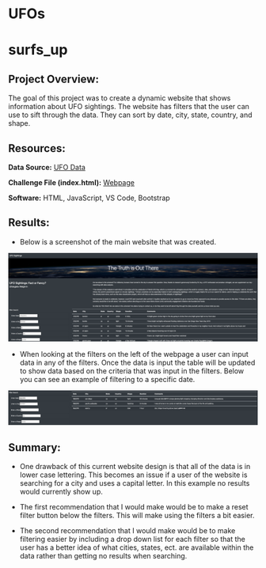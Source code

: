 # UFOs

# surfs_up

## Project Overview:

The goal of this project was to create a dynamic website that shows information about UFO sightings. The website has filters that the user can use to sift through the data. They can sort by date, city, state, country, and shape.

## Resources:

**Data Source:** [UFO Data](https://github.com/matthubb17/UFOs/blob/main/static/js/data.js)

**Challenge File (index.html):** [Webpage](https://github.com/matthubb17/UFOs/blob/main/index.html)

**Software:** HTML, JavaScript, VS Code, Bootstrap

## Results:

- Below is a screenshot of the main website that was created.

![Main Webpage](https://github.com/matthubb17/UFOs/blob/main/static/images/Main%20UFO%20Webpage.png)

- When looking at the filters on the left of the webpage a user can input data in any of the filters. Once the data is input the table will be updated to show data based on the criteria that was input in the filters. Below you can see an example of filtering to a specific date.

![Filtered Webpage](https://github.com/matthubb17/UFOs/blob/main/static/images/Filter%20and%20Table.png)


## Summary:

- One drawback of this current website design is that all of the data is in lower case lettering. This becomes an issue if a user of the website is searching for a city and uses a capital letter. In this example no results would currently show up.

- The first recommendation that I would make would be to make a reset filter button below the filters. This will make using the filters a bit easier.
- The second recommendation that I would make would be to make filtering easier by including a drop down list for each filter so that the user has a better idea of what cities, states, ect. are available within the data rather than getting no results when searching.

